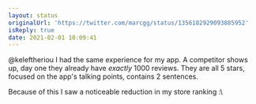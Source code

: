 ```yaml
---
layout: status
originalUrl: 'https://twitter.com/marcgg/status/1356182929093885952'
isReply: true
date: 2021-02-01 10:09:41
---
```


@keleftheriou I had the same experience for my app. A competitor shows up, day one they already have _exactly_ 1000 reviews. They are all 5 stars, focused on the app's talking points, contains 2 sentences.

Because of this I saw a noticeable reduction in my store ranking :\
